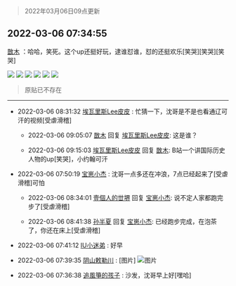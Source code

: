 > 2022年03月06日09点更新
<link rel="stylesheet" href="https://cdn.jsdelivr.net/gh/taotie6/sampleJSON@main/css/photo_show.css">
<meta name="referrer" content="no-referrer" />


 ## 2022-03-06 07:34:55 

 [㪚木](https://www.coolapk.com/feed/34032017?shareKey=MzhlOTgwN2Q4Y2QzNjIyM2ZkZTM~) ：哈哈，笑死。这个up还挺好玩，逮谁怼谁，怼的还挺欢乐[笑哭][笑哭][笑哭] 

<div class="album">
<img class="img-item" src="https://image.coolapk.com/feed/2022/0306/07/1081091_fba25bcb_3292_6209_466@1440x998.jpeg" />
<img class="img-item" src="https://image.coolapk.com/feed/2022/0306/07/1081091_f58c955b_3292_6212_307@1440x438.jpeg" />
<img class="img-item" src="https://image.coolapk.com/feed/2022/0306/07/1081091_42476b55_3292_6214_497@1440x334.jpeg" />
<img class="img-item" src="https://image.coolapk.com/feed/2022/0306/07/1081091_ac17173e_3292_6218_15@1440x319.jpeg" />
<img class="img-item" src="https://image.coolapk.com/feed/2022/0306/07/1081091_b805321b_3292_6226_674@1440x367.jpeg" />
<img class="img-item" src="https://image.coolapk.com/feed/2022/0306/07/1081091_3cccc1c2_3292_6233_185@1440x349.jpeg" />
</div>

> 原贴已不存在 

 ------- 

- 2022-03-06 08:31:32 [埃瓦里斯Lee皮皮](uid=3056837) : 忙猜一下，沈哥是不是也看通辽可汗的视频[受虐滑稽] 

    - 2022-03-06 09:05:07 [㪚木](uid=1081091) 回复 [埃瓦里斯Lee皮皮](uid=3056837): 这是谁？ 

    - 2022-03-06 09:15:03 [埃瓦里斯Lee皮皮](uid=3056837) 回复 [㪚木](uid=1081091): B站一个讲国际历史人物的up[笑哭]，小约翰可汗 

- 2022-03-06 07:50:19 [宝崽小杰](uid=941046) : 沈哥一点多还在冲浪，7点已经起来了[受虐滑稽]可怕 

    - 2022-03-06 08:34:01 [壹個人的丗堺](uid=1461483) 回复 [宝崽小杰](uid=941046): 说不定人家都跑完步了[受虐滑稽] 

    - 2022-03-06 08:41:38 [孙半夏](uid=1851173) 回复 [宝崽小杰](uid=941046): 已经跑步完成，在泡茶了，你还在床上[受虐滑稽] 

- 2022-03-06 07:41:12 [IU小迷弟](uid=2571083) : 好早 

- 2022-03-06 07:39:35 [阴山敕勒川](uid=1028042) : [图片] ![图片](https://image.coolapk.com/feed/2018/1217/07/1081091_1545003920_5732@216x196.gif)

- 2022-03-06 07:36:38 [追風箏的孩子](uid=783549) : 沙发，沈哥早上好[嘿哈] 

